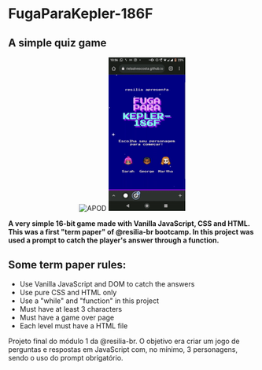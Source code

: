 # FugaParaKepler-186F
## A simple quiz game

<p align="center">
  <img src="./web.gif" alt="APOD"/>
  <img src="./projeto-mobile.gif" height="312px" alt="APOD"/>
</p>

**A very simple 16-bit game made with Vanilla JavaScript, CSS and HTML. This was a first "term paper" of @resilia-br bootcamp. In this project was used a prompt to catch the player's answer through a function.**

## Some term paper rules:
- Use Vanilla JavaScript and DOM to catch the answers
- Use pure CSS and HTML only
- Use a "while" and "function" in this project
- Must have at least 3 characters
- Must have a game over page
- Each level must have a HTML file


Projeto final do módulo 1 da @resilia-br. O objetivo era criar um jogo de perguntas e respostas em JavaScript com, no mínimo, 3 personagens, sendo o uso do prompt obrigatório. 
